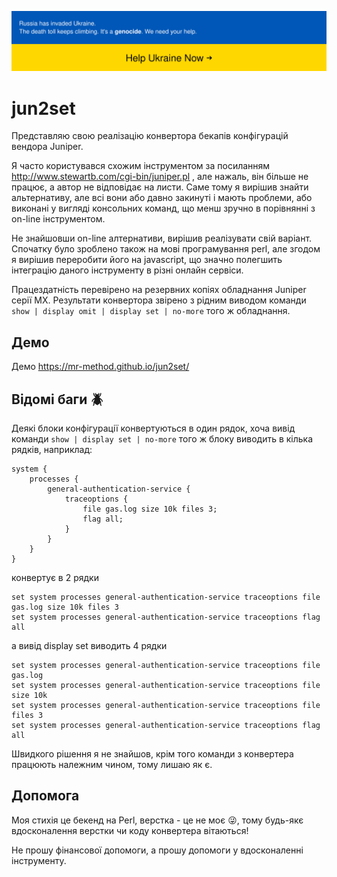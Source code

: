 [![Stand With Ukraine](https://raw.githubusercontent.com/vshymanskyy/StandWithUkraine/main/banner2-direct.svg)](https://vshymanskyy.github.io/StandWithUkraine/)


# jun2set
Представляю свою реалізацію конвертора бекапів конфігурацій вендора Juniper.

Я часто користувався схожим інструментом за посиланням http://www.stewartb.com/cgi-bin/juniper.pl
, але нажаль, він більше не працює, а автор не відповідає на листи.
Саме тому я вирішив знайти альтернативу, але всі вони або давно закинуті і мають проблеми, або виконані у вигляді консольних команд, що менш зручно в порівнянні з on-line інструментом.

Не знайшовши on-line алтернативи, вирішив реалізувати свій варіант. Спочатку було зроблено також на мові програмування perl, але згодом я вирішив переробити його на javascript, що значно полегшить інтеграцію даного інструменту в різні онлайн сервіси.

Працездатність перевірено на резервних копіях обладнання Juniper серії MX. Результати конвертора звірено з рідним виводом команди ```show | display omit | display set | no-more``` того ж обладнання.
## Демо
Демо https://mr-method.github.io/jun2set/

## Відомі баги :beetle:
Деякі блоки конфігурації конвертуються в один рядок, хоча вивід команди ```show | display set | no-more``` того ж блоку виводить в кілька рядків, наприклад:
```
system {
    processes {
        general-authentication-service {
            traceoptions {
                file gas.log size 10k files 3;
                flag all;
            }
        }
    }
}
```
конвертує в 2 рядки
```
set system processes general-authentication-service traceoptions file gas.log size 10k files 3
set system processes general-authentication-service traceoptions flag all
```
а вивід display set виводить 4 рядки
```
set system processes general-authentication-service traceoptions file gas.log
set system processes general-authentication-service traceoptions file size 10k
set system processes general-authentication-service traceoptions file files 3
set system processes general-authentication-service traceoptions flag all
```
Швидкого рішення я не знайшов, крім того команди з конвертера працюють належним чином, тому лишаю як є.  

## Допомога
Моя стихія це бекенд на Perl, верстка - це не моє :stuck_out_tongue_winking_eye:, тому будь-якє вдосконалення верстки чи коду конвертера вітаються!

Не прошу фінансової допомоги, а прошу допомоги у вдосконаленні інструменту.
